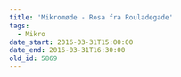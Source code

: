 ```yaml
---
title: 'Mikromøde - Rosa fra Rouladegade'
tags:
  - Mikro
date_start: 2016-03-31T15:00:00
date_end: 2016-03-31T16:30:00
old_id: 5869
---
```

